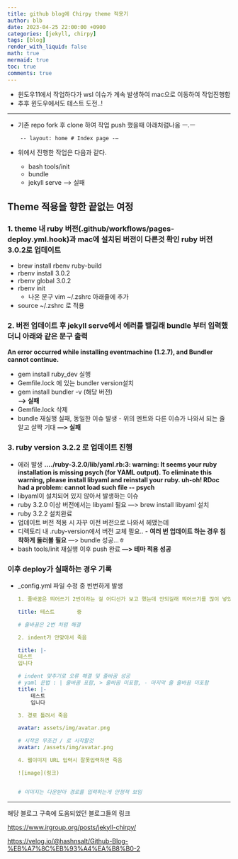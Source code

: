 ```yaml
---
title: github blog에 Chirpy theme 적용기
author: blb
date: 2023-04-25 22:00:00 +0900
categories: [jekyll, chirpy]
tags: [blog]
render_with_liquid: false
math: true
mermaid: true
toc: true
comments: true
---
```


- 윈도우11에서 작업하다가 wsl 이슈가 계속 발생하여 mac으로 이동하여 작업진행함
- 추후 윈도우에서도 테스트 도전..!
  
---
- 기존 repo fork 후 clone 하여 작업 push 했을때 아래처럼나옴 ㅡ.ㅡ
```
	-- layout: home # Index page -—
```

- 위에서 진행한 작업은 다음과 같다.

	- bash tools/init
	- bundle
	- jekyll serve —> 실패

  
## Theme 적용을 향한 끝없는 여정
### 1. theme 내 ruby 버전(.github/workflows/pages-deploy.yml.hook)과 mac에 설치된 버전이 다른것 확인 ruby 버전 3.0.2로 업데이트
- brew install rbenv ruby-build
- rbenv install 3.0.2	
- rbenv global 3.0.2
- rbenv init
	- 나온 문구 vim ~/.zshrc 아래줄에 추가
- source ~/.zshrc 로 적용


### 2. 버전 업데이트 후 jekyll serve에서 에러를 뱉길래 bundle 부터 입력했더니 아래와 같은 문구 출력
**An error occurred while installing eventmachine (1.2.7), and Bundler cannot continue.**
- gem install ruby_dev 실행
- Gemfile.lock 에 있는 bundler version설치
- gem install bundler -v (해당 버전)	
	**—> 실패**
- Gemfile.lock 삭제
- bundle 재실행 실패, 동일한 이슈 발생
		- 위의 멘트와 다른 이슈가 나와서 되는 줄 알고 살짝 기대
**—> 실패**

### 3.  ruby version 3.2.2 로 업데이트 진행
- 에러 발생
**..../ruby-3.2.0/lib/yaml.rb:3: warning: It seems your ruby installation is missing psych (for YAML output).
To eliminate this warning, please install libyaml and reinstall your ruby.
uh-oh! RDoc had a problem:
cannot load such file -- psych**
- libyaml이 설치되어 있지 않아서 발생하는 이슈
- ruby 3.2.0 이상 버전에서는 libyaml 필요
—> brew install libyaml 설치
- ruby 3.2.2 설치완료
- 업데이트 버전 적용 시 자꾸 이전 버전으로 나와서 헤맸는데
- 디렉토리 내 .ruby-version에서 버전 교체 필요..
		- **여러 번 업데이트 하는 경우 침착하게 둘러볼 필요**
—> bundle 성공...ㅎ
- bash tools/init 재실행 이후 push 완료
**—> 테마 적용 성공**



### 이후 deploy가 실패하는 경우 기록
- _config.yml 파일 수정 중 빈번하게 발생
	```yaml
	1. 줄바꿈은 띄어쓰기 2번이라는 걸 어디선가 보고 했는데 안되길래 띄어쓰기를 많이 넣었더니 왜 인지 명확하지 않지만 죽음

	title: 테스트       중
	
	# 줄바꿈은 2번 처럼 해결

	2. indent가 안맞아서 죽음

	title: |-
	테스트
	입니다 
	
	# indent 맞추기로 오류 해결 및 줄바꿈 성공
	# yaml 문법 : | 줄바꿈 포함, > 줄바꿈 미포함, - 마지막 줄 줄바꿈 미포함
	title: |-
		테스트
		입니다

	3. 경로 틀려서 죽음

	avatar: assets/img/avatar.png

	# 시작은 무조건 / 로 시작할것
	avatar: /assets/img/avatar.png

	4. 웹이미지 URL 입력시 잘못입력하면 죽음
	
	![image](링크)
	
	
	# 이미지는 다운받아 경로를 입력하는게 안정적 보임
	```
      



---
해당 블로그 구축에 도움되었던 블로그들의 링크

https://www.irgroup.org/posts/jekyll-chirpy/

https://velog.io/@hashnsalt/Github-Blog-%EB%A7%8C%EB%93%A4%EA%B8%B0-2